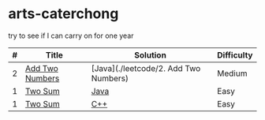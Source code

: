 # arts-caterchong
try to see if I can carry on  for one year

| # | Title | Solution | Difficulty |
|---| ----- | -------- | ---------- |
|2|[Add Two Numbers](https://leetcode.com/problems/add-two-numbers/)| [Java](./leetcode/2. Add Two Numbers)|Medium|
|1|[Two Sum](https://leetcode.com/problems/two-sum/)| [Java](./leetcode/1.js)|Easy|
|1|[Two Sum](https://leetcode.com/problems/two-sum/)| [C++](./algorithms/cpp/twoSum/twoSum.java)|Easy|

